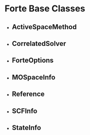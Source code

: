 # Forte Base Classes

- ## ActiveSpaceMethod
- ## CorrelatedSolver
- ## ForteOptions
- ## MOSpaceInfo
- ## Reference
- ## SCFInfo
- ## StateInfo
